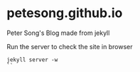 # petesong.github.io
Peter Song's Blog made from jekyll


Run the server to check the site in browser

```
jekyll server -w
``